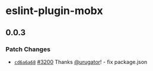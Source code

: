 # eslint-plugin-mobx

## 0.0.3

### Patch Changes

-   [`cd6a6a68`](https://github.com/mobxjs/mobx/commit/cd6a6a68245f082bdc35a3109214a5449ef9818d) [#3200](https://github.com/mobxjs/mobx/pull/3200) Thanks [@urugator](https://github.com/urugator)! - fix package.json
